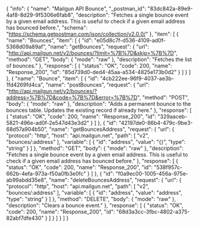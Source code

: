 {
  "info": {
    "name": "Mailgun API Bounce",
    "_postman_id": "83dc842a-89e9-4af8-8d29-9f5306e6fab8",
    "description": "Fetches a single bounce event by a given email address. This is useful to check if a given email address has bounced before.",
    "schema": "https://schema.getpostman.com/json/collection/v2.0.0/"
  },
  "item": [
    {
      "name": "Bounces",
      "item": [
        {
          "id": "e05d8c7f-d536-4109-ad0f-5368d09a89af",
          "name": "getBounces",
          "request": {
            "url": "http://api.mailgun.net/v2/bounces/?limit=%7B%7D&skip=%7B%7D",
            "method": "GET",
            "body": {
              "mode": "raw"
            },
            "description": "Fetches the list of bounces."
          },
          "response": [
            {
              "status": "OK",
              "code": 200,
              "name": "Response_200",
              "id": "85d739d0-ded4-45aa-a534-4825e173b0d2"
            }
          ]
        }
      ]
    },
    {
      "name": "Bounce",
      "item": [
        {
          "id": "4cb222ee-96f9-4037-ae3b-1fd4269fd4ca",
          "name": "postBounces",
          "request": {
            "url": "http://api.mailgun.net/v2/bounces/?address=%7B%7D&code=%7B%7D&error=%7B%7D",
            "method": "POST",
            "body": {
              "mode": "raw"
            },
            "description": "Adds a permanent bounce to the bounces table. Updates the existing record if already here."
          },
          "response": [
            {
              "status": "OK",
              "code": 200,
              "name": "Response_200",
              "id": "329aaceb-5821-496e-ad0f-2e547d43e3d2"
            }
          ]
        },
        {
          "id": "42197de0-86b4-479c-9be3-68d57a904b50",
          "name": "getBouncesAddress",
          "request": {
            "url": {
              "protocol": "http",
              "host": "api.mailgun.net",
              "path": [
                "v2",
                "bounces/:address"
              ],
              "variable": [
                {
                  "id": "address",
                  "value": "{}",
                  "type": "string"
                }
              ]
            },
            "method": "GET",
            "body": {
              "mode": "raw"
            },
            "description": "Fetches a single bounce event by a given email address. This is useful to check if a given email address has bounced before."
          },
          "response": [
            {
              "status": "OK",
              "code": 200,
              "name": "Response_200",
              "id": "538f957c-662b-4efa-973a-f50a0fb3e0fc"
            }
          ]
        },
        {
          "id": "f0a9ec00-1005-456a-975e-ab99abdd35e8",
          "name": "deleteBouncesAddress",
          "request": {
            "url": {
              "protocol": "http",
              "host": "api.mailgun.net",
              "path": [
                "v2",
                "bounces/:address"
              ],
              "variable": [
                {
                  "id": "address",
                  "value": "address",
                  "type": "string"
                }
              ]
            },
            "method": "DELETE",
            "body": {
              "mode": "raw"
            },
            "description": "Clears a bounce event."
          },
          "response": [
            {
              "status": "OK",
              "code": 200,
              "name": "Response_200",
              "id": "68d3a3cc-3fbc-4802-a375-82abf7dfe430"
            }
          ]
        }
      ]
    }
  ]
}